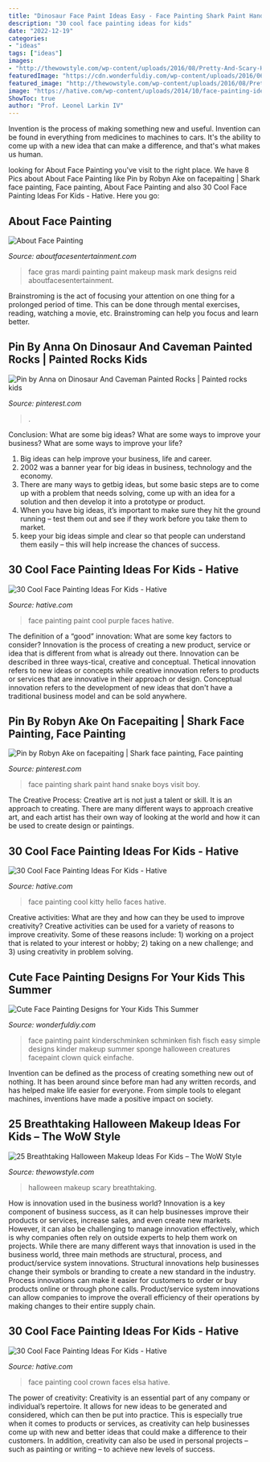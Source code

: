 ```yaml
---
title: "Dinosaur Face Paint Ideas Easy - Face Painting Shark Paint Hand Snake Boys Visit Boy"
description: "30 cool face painting ideas for kids"
date: "2022-12-19"
categories:
- "ideas"
tags: ["ideas"]
images:
- "http://thewowstyle.com/wp-content/uploads/2016/08/Pretty-And-Scary-Halloween-Makeup.jpg"
featuredImage: "https://cdn.wonderfuldiy.com/wp-content/uploads/2016/06/Little-fishies.jpg"
featured_image: "http://thewowstyle.com/wp-content/uploads/2016/08/Pretty-And-Scary-Halloween-Makeup.jpg"
image: "https://hative.com/wp-content/uploads/2014/10/face-painting-ideas-for-kids/9-elsas-crown.jpg"
ShowToc: true
author: "Prof. Leonel Larkin IV"
---
```



Invention is the process of making something new and useful. Invention can be found in everything from medicines to machines to cars. It's the ability to come up with a new idea that can make a difference, and that's what makes us human.

	

		
looking for About Face Painting you've visit to the right place. We have 8 Pics about About Face Painting like Pin by Robyn Ake on facepaiting | Shark face painting, Face painting, About Face Painting and also 30 Cool Face Painting Ideas For Kids - Hative. Here you go:
		
    
## About Face Painting

<img loading=lazy src="http://www.aboutfacesentertainment.com/images/face_painting/about_face_painting/mardi_gras.jpg" onerror="this.onerror=null;this.src='https://tse2.mm.bing.net/th?id=OIP.67zU4qXbqqI0sZSapsD-FAAAAA&amp;pid=15.1';" alt="About Face Painting">

_Source: aboutfacesentertainment.com_

>face gras mardi painting paint makeup mask mark designs reid aboutfacesentertainment. 

	

Brainstroming is the act of focusing your attention on one thing for a prolonged period of time. This can be done through mental exercises, reading, watching a movie, etc. Brainstroming can help you focus and learn better.

    
## Pin By Anna On Dinosaur And Caveman Painted Rocks | Painted Rocks Kids

<img loading=lazy src="https://i.pinimg.com/736x/3d/c8/92/3dc8920419dea930b8c55ba1ba16bf6b.jpg" onerror="this.onerror=null;this.src='https://tse4.mm.bing.net/th?id=OIP.NqXBGATggQtzYbtcLzWdawHaJ4&amp;pid=15.1';" alt="Pin by Anna on Dinosaur And Caveman Painted Rocks | Painted rocks kids">

_Source: pinterest.com_

>. 

	

Conclusion: What are some big ideas? What are some ways to improve your business? What are some ways to improve your life?
1. Big ideas can help improve your business, life and career.
2. 2002 was a banner year for big ideas in business, technology and the economy.
3. There are many ways to getbig ideas, but some basic steps are to come up with a problem that needs solving, come up with an idea for a solution and then develop it into a prototype or product.
4. When you have big ideas, it’s important to make sure they hit the ground running – test them out and see if they work before you take them to market.
5. keep your big ideas simple and clear so that people can understand them easily – this will help increase the chances of success.

    
## 30 Cool Face Painting Ideas For Kids - Hative

<img loading=lazy src="https://hative.com/wp-content/uploads/2014/10/face-painting-ideas-for-kids/8-purple-face-paint-for-girl.jpg" onerror="this.onerror=null;this.src='https://tse4.mm.bing.net/th?id=OIP.Xmj3dNPvqgJmF3ERVES_hAHaJ2&amp;pid=15.1';" alt="30 Cool Face Painting Ideas For Kids - Hative">

_Source: hative.com_

>face painting paint cool purple faces hative. 

	

The definition of a “good” innovation: What are some key factors to consider?
Innovation is the process of creating a new product, service or idea that is different from what is already out there. Innovation can be described in three ways-tical, creative and conceptual. Thetical innovation refers to new ideas or concepts while creative innovation refers to products or services that are innovative in their approach or design. Conceptual innovation refers to the development of new ideas that don't have a traditional business model and can be sold anywhere.

    
## Pin By Robyn Ake On Facepaiting | Shark Face Painting, Face Painting

<img loading=lazy src="https://i.pinimg.com/736x/e5/eb/07/e5eb077cd513d3b85a33da270ba50edc.jpg" onerror="this.onerror=null;this.src='https://tse1.mm.bing.net/th?id=OIP.Ldohyb0f4LLPB46_JUqA7wHaJ4&amp;pid=15.1';" alt="Pin by Robyn Ake on facepaiting | Shark face painting, Face painting">

_Source: pinterest.com_

>face painting shark paint hand snake boys visit boy. 

	

The Creative Process:
Creative art is not just a talent or skill. It is an approach to creating. There are many different ways to approach creative art, and each artist has their own way of looking at the world and how it can be used to create design or paintings.

    
## 30 Cool Face Painting Ideas For Kids - Hative

<img loading=lazy src="https://hative.com/wp-content/uploads/2014/10/face-painting-ideas-for-kids/6-hello-kitty-face-painting.jpg" onerror="this.onerror=null;this.src='https://tse1.mm.bing.net/th?id=OIP.zWuxaOa_i91Ek7xB0d9ekQHaKg&amp;pid=15.1';" alt="30 Cool Face Painting Ideas For Kids - Hative">

_Source: hative.com_

>face painting cool kitty hello faces hative. 

	

Creative activities: What are they and how can they be used to improve creativity?
Creative activities can be used for a variety of reasons to improve creativity. Some of these reasons include: 1) working on a project that is related to your interest or hobby; 2) taking on a new challenge; and 3) using creativity in problem solving.

    
## Cute Face Painting Designs For Your Kids This Summer

<img loading=lazy src="https://cdn.wonderfuldiy.com/wp-content/uploads/2016/06/Little-fishies.jpg" onerror="this.onerror=null;this.src='https://tse3.mm.bing.net/th?id=OIP.NKrrbcZalw4M5gUTXnUmMgHaJ4&amp;pid=15.1';" alt="Cute Face Painting Designs for Your Kids This Summer">

_Source: wonderfuldiy.com_

>face painting paint kinderschminken schminken fish fisch easy simple designs kinder makeup summer sponge halloween creatures facepaint clown quick einfache. 

	

Invention can be defined as the process of creating something new out of nothing. It has been around since before man had any written records, and has helped make life easier for everyone. From simple tools to elegant machines, inventions have made a positive impact on society.

    
## 25 Breathtaking Halloween Makeup Ideas For Kids – The WoW Style

<img loading=lazy src="http://thewowstyle.com/wp-content/uploads/2016/08/Pretty-And-Scary-Halloween-Makeup.jpg" onerror="this.onerror=null;this.src='https://tse1.mm.bing.net/th?id=OIP.b1ev4pF4NRX3zbzB7rjUpwHaLH&amp;pid=15.1';" alt="25 Breathtaking Halloween Makeup Ideas For Kids – The WoW Style">

_Source: thewowstyle.com_

>halloween makeup scary breathtaking. 

	

How is innovation used in the business world?
Innovation is a key component of business success, as it can help businesses improve their products or services, increase sales, and even create new markets. However, it can also be challenging to manage innovation effectively, which is why companies often rely on outside experts to help them work on projects. 
While there are many different ways that innovation is used in the business world, three main methods are structural, process, and product/service system innovations. Structural innovations help businesses change their symbols or branding to create a new standard in the industry. Process innovations can make it easier for customers to order or buy products online or through phone calls. Product/service system innovations can allow companies to improve the overall efficiency of their operations by making changes to their entire supply chain.

    
## 30 Cool Face Painting Ideas For Kids - Hative

<img loading=lazy src="https://hative.com/wp-content/uploads/2014/10/face-painting-ideas-for-kids/9-elsas-crown.jpg" onerror="this.onerror=null;this.src='https://tse4.mm.bing.net/th?id=OIP.PKB1YmtuYc41Qu995jNZ0gHaLH&amp;pid=15.1';" alt="30 Cool Face Painting Ideas For Kids - Hative">

_Source: hative.com_

>face painting cool crown faces elsa hative. 

	

The power of creativity:
Creativity is an essential part of any company or individual’s repertoire. It allows for new ideas to be generated and considered, which can then be put into practice. This is especially true when it comes to products or services, as creativity can help businesses come up with new and better ideas that could make a difference to their customers. In addition, creativity can also be used in personal projects – such as painting or writing – to achieve new levels of success.

